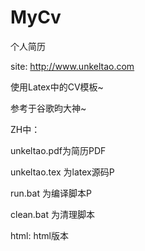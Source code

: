 MyCv
====


个人简历

site: http://www.unkeltao.com

使用Latex中的CV模板~

参考于谷歌昀大神~

ZH中：

unkeltao.pdf为简历PDF

unkeltao.tex 为latex源码P

run.bat 为编译脚本P

clean.bat 为清理脚本

html: html版本